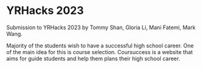 # YRHacks 2023

Submission to YRHacks 2023 by Tommy Shan, Gloria Li, Mani Fatemi, Mark Wang.

Majority of the students wish to have a successful high school career. One of the main idea for this is course selection. Coursuccess is a website that aims for guide students and help them plans their high school career.
